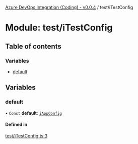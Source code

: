 [Azure DevOps Integration (Coding) - v0.0.4](../README.md) / test/iTestConfig

# Module: test/iTestConfig

## Table of contents

### Variables

- [default](test_iTestConfig.md#default)

## Variables

### default

• `Const` **default**: [`iAppConfig`](../interfaces/config_iAppConfig.iAppConfig.md)

#### Defined in

[test/iTestConfig.ts:3](https://github.com/jeysgar1/azure-devops-api-kms/blob/65a7ab4/src/test/iTestConfig.ts#L3)

